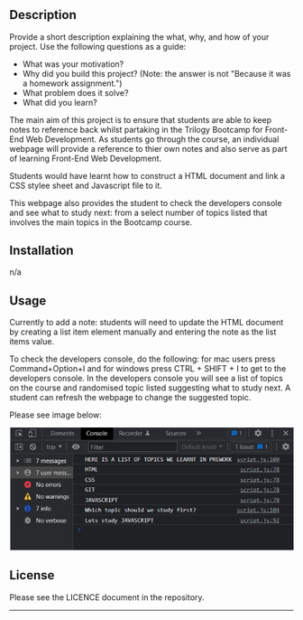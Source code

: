 # <Prework Study Project>

## Description

Provide a short description explaining the what, why, and how of your project. Use the following questions as a guide:

- What was your motivation?
- Why did you build this project? (Note: the answer is not "Because it was a homework assignment.")
- What problem does it solve?
- What did you learn?

The main aim of this project is to ensure that students are able to keep notes to reference back whilst partaking in the Trilogy Bootcamp for Front-End Web Development. As students go through the course, an individual webpage will provide a reference to thier own notes and also serve as part of learning Front-End Web Development.

Students would have learnt how to construct a HTML document and link a CSS stylee sheet and Javascript file to it.

This webpage also provides the student to check the developers console and see what to study next: from a select number of topics listed that involves the main topics in the Bootcamp course.

## Installation

n/a

## Usage

Currently to add a note: students will need to update the HTML document by creating a list item element manually and entering the note as the list items value.

To check the developers console, do the following: for mac users press Command+Option+I and for windows press CTRL + SHIFT + I to get to the developers console. In the developers console you will see a list of topics on the course and randomised topic listed suggesting what to study next. A student can refresh the webpage to change the suggested topic.

Please see image below:

![Screen capture of developer console](./assets/images/prework-console-capture-1.jpg)

## License

Please see the LICENCE document in the repository.

---
